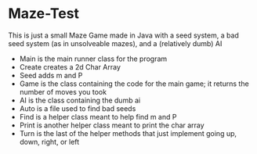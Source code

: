 # Maze-Test
This is just a small Maze Game made in Java with a seed system, a bad seed system (as in unsolveable mazes), and a (relatively dumb) AI
* Main is the main runner class for the program
* Create creates a 2d Char Array
* Seed adds m and P
* Game is the class containing the code for the main game; it returns the number of moves you took
* AI is the class containing the dumb ai
* Auto is a file used to find bad seeds
* Find is a helper class meant to help find m and P
* Print is another helper class meant to print the char array
* Turn is the last of the helper methods that just implement going up, down, right, or left
